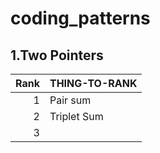 # coding_patterns
## 1.Two Pointers
| Rank | THING-TO-RANK |
|-----:|---------------|
|     1|Pair sum             |
|     2|Triplet Sum            |
|     3|               |
